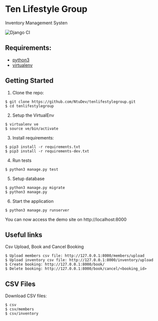 Ten Lifestyle Group
===================

Inventory Management Systen

![Django CI](https://github.com/NtuDev/tenlifestylegroup/workflows/Django%20CI/badge.svg)


Requirements:
-------------

- [python3](https://python.org/downloads/>)
- [virtualenv](https://virtualenv.pypa.io/en/stable/>)

Getting Started
---------------

1. Clone the repo:

```
$ git clone https://github.com/NtuDev/tenlifestylegroup.git
$ cd tenlifestylegroup
```

2. Setup the VirtualEnv

```
$ virtualenv ve
$ source ve/bin/activate
```

3. Install requirements:

```
$ pip3 install -r requirements.txt
$ pip3 install -r requirements-dev.txt
```

4. Run tests

```
$ python3 manage.py test
```

5. Setup database

```
$ python3 manage.py migrate
$ python3 manage.py
```

6. Start the application

```
$ python3 manage.py runserver
```

You can now access the demo site on http://localhost:8000

Useful links
------------

Csv Upload, Book and Cancel Booking

```
$ Upload members csv file: http://127.0.0.1:8000/members/upload
$ Upload inventory csv file: http://127.0.0.1:8000/inventory/upload
$ Create booking: http://127.0.0.1:8000/book/
$ Delete booking: http://127.0.0.1:8000/book/cancel/<booking_id>
```

CSV Files
---------

Download CSV files:

```
$ csv
$ csv/members
$ csv/inventory
```
